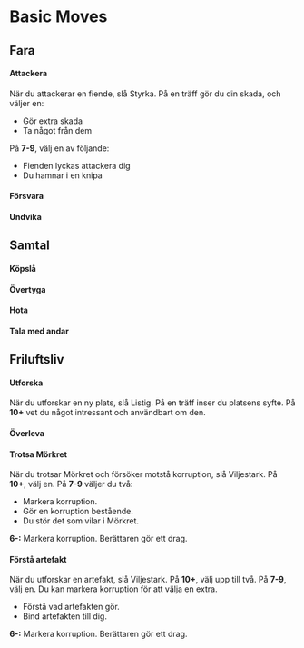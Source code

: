 # Basic Moves

## Fara

#### Attackera
När du attackerar en fiende, slå Styrka. På en träff gör du din skada, och väljer en:

* Gör extra skada
* Ta något från dem

På **7-9**, välj en av följande:

* Fienden lyckas attackera dig
* Du hamnar i en knipa

#### Försvara

#### Undvika

## Samtal

#### Köpslå

#### Övertyga

#### Hota

#### Tala med andar

## Friluftsliv

#### Utforska
När du utforskar en ny plats, slå Listig. På en träff inser du platsens syfte. På **10+** vet du något intressant och användbart om den.

#### Överleva

#### Trotsa Mörkret
När du trotsar Mörkret och försöker motstå korruption, slå Viljestark.
På **10+**, välj en. På **7-9** väljer du två:

* Markera korruption.
* Gör en korruption bestående.
* Du stör det som vilar i Mörkret.

**6-:** Markera korruption. Berättaren gör ett drag.


#### Förstå artefakt
När du utforskar en artefakt, slå Viljestark. På **10+**, välj upp till två. På **7-9**, välj en. Du kan markera korruption för att välja en extra.
* Förstå vad artefakten gör.
* Bind artefakten till dig.

**6-:** Markera korruption. Berättaren gör ett drag.

